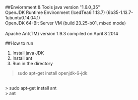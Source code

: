 ##Enviornment & Tools
java version "1.6.0_35"</br>
OpenJDK Runtime Environment (IcedTea6 1.13.7) (6b35-1.13.7-1ubuntu0.14.04.1)</br>
OpenJDK 64-Bit Server VM (build 23.25-b01, mixed mode)</br>
</br>
Apache Ant(TM) version 1.9.3 compiled on April 8 2014

##How to run
1. Install java JDK
2. Install ant
3. Run in the directory

> sudo apt-get install openjdk-6-jdk
</br>
> sudo apt-get install ant
</br>
> ant


